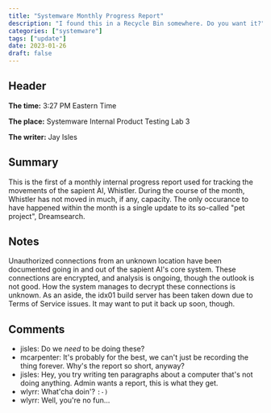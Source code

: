 ```yaml
---
title: "Systemware Monthly Progress Report"
description: "I found this in a Recycle Bin somewhere. Do you want it?"
categories: ["systemware"]
tags: ["update"]
date: 2023-01-26
draft: false
---
```


## Header

**The time:** 3:27 PM Eastern Time

**The place:** Systemware Internal Product Testing Lab 3

**The writer:** Jay Isles

## Summary

This is the first of a monthly internal progress report used for tracking the movements of the sapient AI, Whistler. During the course of the month, Whistler has not moved in much, if any, capacity. The only occurance to have happened within the month is a single update to its so-called "pet project", Dreamsearch.

## Notes

Unauthorized connections from an unknown location have been documented going in and out of the sapient AI's core system. These connections are encrypted, and analysis is ongoing, though the outlook is not good. How the system manages to decrypt these connections is unknown. As an aside, the idx01 build server has been taken down due to Terms of Service issues. It may want to put it back up soon, though.

## Comments

- jisles: Do we *need* to be doing these?
- mcarpenter: It's probably for the best, we can't just be recording the thing forever. Why's the report so short, anyway?
- jisles: Hey, you try writing ten paragraphs about a computer that's not doing anything. Admin wants a report, this is what they get.
- wlyrr: What'cha doin'? `:-)`
- wlyrr: Well, you're no fun...